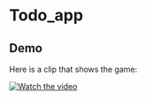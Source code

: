 # Todo_app
## Demo



Here is a clip that shows the game:

[![Watch the video]()](https://clipchamp.com/watch/H4SwtkegTGq)
